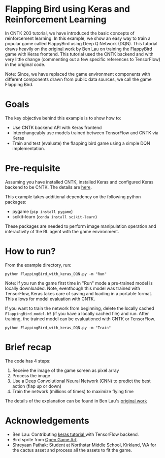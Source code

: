 # Flapping Bird using Keras and Reinforcement Learning

In CNTK 203 tutorial, we have introduced the basic concepts of reinforcement
learning. In this example, we show an easy way to train a popular game called
FlappyBird using Deep Q Network (DQN). This tutorial draws heavily on the
[original work](https://yanpanlau.github.io/2016/07/10/FlappyBird-Keras.html)
by Ben Lau on training the FlappyBird game with Keras frontend. This tutorial
used the CNTK backend and with very little change (commenting out a few specific
  references to TensorFlow) in the original code. 

Note: Since, we have replaced the game environment components with different components drawn 
from public data sources, we call the game Flapping Bird.

# Goals

The key objective behind this example is to show how to:
- Use CNTK backend API with Keras frontend
- Interchangeably use models trained between TensorFlow and CNTK via Keras
- Train and test (evaluate) the flapping bird game using a simple DQN implementation.

# Pre-requisite

Assuming you have installed CNTK, installed Keras and configured Keras
backend to be CNTK. The details are [here](https://docs.microsoft.com/en-us/cognitive-toolkit/using-cntk-with-keras).

This example takes additional dependency on the following python packages:
- pygame (`pip install pygame`)
- scikit-learn (`conda install scikit-learn`)

These packages are needed to perform image manipulation operation and interactivity
of the RL agent with the game environment.

# How to run?

From the example directory, run:

```
python FlappingBird_with_keras_DQN.py -m "Run"
```

Note: if you run the game first time in "Run" mode a pre-trained model is
locally downloaded. Note, eventhough this model was trained with TensorFlow,
Keras takes care of saving and loading in a portable format. This allows for 
model evaluation with CNTK.

If you want to train the network from beginning, delete the locally cached
`FlappingBird_model.h5` (if you have a locally cached file) and run. After 
training, the trained model can be evaluationed with CNTK or TensorFlow.

```
python FlappingBird_with_keras_DQN.py -m "Train"
```

# Brief recap

The code has 4 steps:

1. Receive the image of the game screen as pixel array
2. Process the image
3. Use a Deep Convolutional Neural Network (CNN) to predict the best action
(flap up or down)
4. Train the network (millions of times) to maximize flying time

The details of the explanation can be found in Ben Lau's
[original work](https://yanpanlau.github.io/2016/07/10/FlappyBird-Keras.html)

# Acknowledgements
- Ben Lau: Contributing [keras tutorial ](https://yanpanlau.github.io/2016/07/10/FlappyBird-Keras.html) with TensorFlow backend.
- Bird sprite from [Open Game Art](https://opengameart.org/content/free-game-asset-grumpy-flappy-bird-sprite-sheets).
- Shreyaan Pathak: Student at Northstar Middle School, Kirkland, WA for the cactus asset and process all the assets to fit the game.
